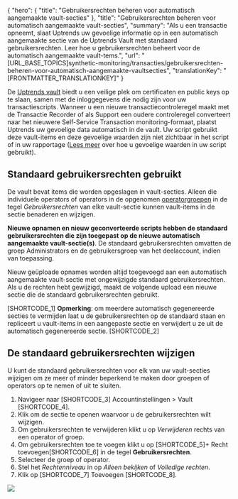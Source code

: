 {
  "hero": {
    "title": "Gebruikersrechten beheren voor automatisch aangemaakte vault-secties"
  },
  "title": "Gebruikersrechten beheren voor automatisch aangemaakte vault-secties",
  "summary": "Als u een transactie opneemt, slaat Uptrends uw gevoelige informatie op in een automatisch aangemaakte sectie van de Uptrends Vault met standaard gebruikersrechten. Leer hoe u gebruikersrechten beheert voor de automatisch aangemaakte vault-tems.",
  "url": "[URL_BASE_TOPICS]synthetic-monitoring/transacties/gebruikersrechten-beheren-voor-automatisch-aangemaakte-vaultsecties",
  "translationKey": "[FRONTMATTER_TRANSLATIONKEY]"
}

De [Uptrends vault]([LINK_URL_1]) biedt u een veilige plek om certificaten en public keys op te slaan, samen met de inloggegevens die nodig zijn voor uw transactiescripts. Wanneer u een nieuwe transactiecontroleregel maakt met de Transactie Recorder of als Support een oudere controleregel converteert naar het nieuwere Self-Service Transaction monitoring-formaat, plaatst Uptrends uw gevoelige data automatisch in de vault. Uw script gebruikt deze vault-items en deze gevoelige waarden zijn niet zichtbaar in het script of in uw rapportage ([Lees meer]([LINK_URL_2]) over hoe u gevoelige waarden in uw script gebruikt).

## Standaard gebruikersrechten gebruikt

De vault bevat items die worden opgeslagen in vault-secties. Alleen die individuele operators of operators in de opgenomen [operatorgroepen]([LINK_URL_3]) in de tegel *Gebruikersrechten* van elke vault-sectie kunnen vault-items in de sectie benaderen en wijzigen.

**Nieuwe opnamen en nieuw geconverteerde scripts hebben de standaard gebruikersrechten die zijn toegepast op de nieuwe automatisch aangemaakte vault-sectie(s)**. De standaard gebruikersrechten omvatten de groep Administrators en de gebruikersgroep van het deelaccount, indien van toepassing.

Nieuw geüploade opnames worden altijd toegevoegd aan een automatisch aangemaakte vault-sectie met ongewijzigde standaard gebruikersrechten. Als u de rechten hebt gewijzigd, maakt de volgende upload een nieuwe sectie die de standaard gebruikersrechten gebruikt.

[SHORTCODE_1]
**Opmerking**: om meerdere automatisch gegenereerde secties te vermijden laat u de gebruikersrechten op de standaard staan en repliceert u vault-items in een aangepaste sectie en verwijdert u ze uit de automatisch gegenereerde sectie.
[SHORTCODE_2]

## De standaard gebruikersrechten wijzigen

U kunt de standaard gebruikersrechten voor elk van uw vault-secties wijzigen om ze meer of minder beperkend te maken door groepen of operators op te nemen of uit te sluiten.

1.  Navigeer naar [SHORTCODE_3] Accountinstellingen > Vault [SHORTCODE_4].
2.  Klik om de sectie te openen waarvoor u de gebruikersrechten wilt wijzigen.
3.  Om gebruikersrechten te verwijderen klikt u op *Verwijderen* rechts van een operator of groep.
4.  Om gebruikersrechten toe te voegen klikt u op [SHORTCODE_5]\+ Recht toevoegen[SHORTCODE_6] in de tegel **Gebruikersrechten**.
5.  Selecteer de groep of operator.
6.  Stel het *Rechtenniveau* in op *Alleen bekijken* of *Volledige rechten*.
7.  Klik op [SHORTCODE_7] Toevoegen [SHORTCODE_8].

![]([LINK_URL_4])
